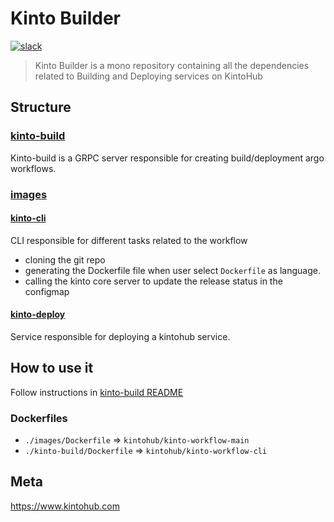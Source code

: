 # Kinto Builder
[![slack](https://img.shields.io/badge/slack-kintoproj-brightgreen)](https://join.slack.com/t/kintogoons/shared_invite/zt-mu6bvg79-BmkkdMRRwohJioZggXVYeA)

> Kinto Builder is a mono repository containing all the dependencies related to Building and Deploying services on KintoHub

## Structure

### [kinto-build](./kinto-build)

Kinto-build is a GRPC server responsible for creating build/deployment argo workflows.

### [images](./images)

#### [kinto-cli](./images/kinto-cli)

CLI responsible for different tasks related to the workflow
- cloning the git repo
- generating the Dockerfile file when user select `Dockerfile` as language.
- calling the kinto core server to update the release status in the configmap 

#### [kinto-deploy](./images/kinto-deploy)

Service responsible for deploying a kintohub service.

## How to use it

Follow instructions in [kinto-build README](./kinto-build/README.md)

### Dockerfiles

- `./images/Dockerfile`      => `kintohub/kinto-workflow-main`
- `./kinto-build/Dockerfile` => `kintohub/kinto-workflow-cli`

## Meta

https://www.kintohub.com
